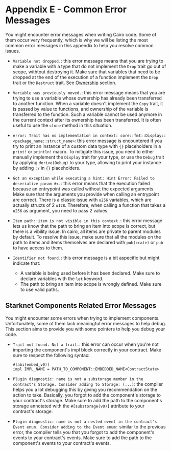 # Appendix E - Common Error Messages

You might encounter error messages when writing Cairo code. Some of them occur very frequently, which is why we will be listing the most common error messages in this appendix to help you resolve common issues.

- `Variable not dropped.`: this error message means that you are trying to make a variable with a type that do not implement the `Drop` trait go out of scope, withtout destroying it. Make sure that variables that need to be dropped at the end of the execution of a function implement the `Drop` trait or the `Destruct` trait. See [Ownership](ch04-01-what-is-ownership.md#destroying-values---example-with-feltdict) section.

- `Variable was previously moved.`: this error message means that you are trying to use a variable whose ownership has already been transferred to another function. When a variable doesn't implement the `Copy` trait, it is passed by value to functions, and ownership of the variable is transferred to the function. Such a variable cannot be used anymore in the current context after its ownership has been transferred. It is often useful to use the `clone` method in this situation.

- `error: Trait has no implementation in context: core::fmt::Display::<package_name::struct_name>`: this error message is encountered if you try to print an instance of a custom data type with `{}` placeholders in a `print!` or `println!` macro. To mitigate this issue, you need to either manually implement the `Display` trait for your type, or use the `Debug` trait by applying `derive(Debug)` to your type, allowing to print your instance by adding `:?` in `{}` placeholders.

- `Got an exception while executing a hint: Hint Error: Failed to deserialize param #x.`: this error means that the execution failed because an entrypoint was called without the expected arguments. Make sure that the arguments you provide when calling an entrypoint are correct. There is a classic issue with `u256` variables, which are actually structs of 2 `u128`. Therefore, when calling a function that takes a `u256` as argument, you need to pass 2 values.

- `Item path::item is not visible in this context.`: this error message lets us know that the path to bring an item into scope is correct, but there is a vibility issue. In cairo, all items are private to parent modules by default. To resolve this issue, make sure that all the modules on the path to items and items themselves are declared with `pub(crate)` or `pub` to have access to them.

- `Identifier not found.`: this error message is a bit aspecific but might indicate that:
  - A variable is being used before it has been declared. Make sure to declare variables with the `let` keyword.
  - The path to bring an item into scope is wrongly defined. Make sure to use valid paths.

## Starknet Components Related Error Messages

You might encounter some errors when trying to implement components.
Unfortunately, some of them lack meaningful error messages to help debug. This
section aims to provide you with some pointers to help you debug your code.

- `Trait not found. Not a trait.`: this error can occur when you're not importing the component's impl block
  correctly in your contract. Make sure to respect the following syntax:

  ```rust,noplayground
  #[abi(embed_v0)]
  impl IMPL_NAME = PATH_TO_COMPONENT::EMBEDDED_NAME<ContractState>
  ```

- `Plugin diagnostic: name is not a substorage member in the contract's Storage. Consider adding to Storage: (...)`: the compiler helps you a lot debugging this by giving you recommendation on the action to take. Basically, you forgot to add the component's storage to your contract's storage. Make sure to add the path to the component's storage annotated with the `#[substorage(v0)]` attribute to your contract's storage.

- `Plugin diagnostic: name is not a nested event in the contract's Event enum. Consider adding to the Event enum:` similar to the previous error, the compiler tells you that you forgot to add the component's events to your contract's events. Make sure to add the path to the component's events to your contract's events.
